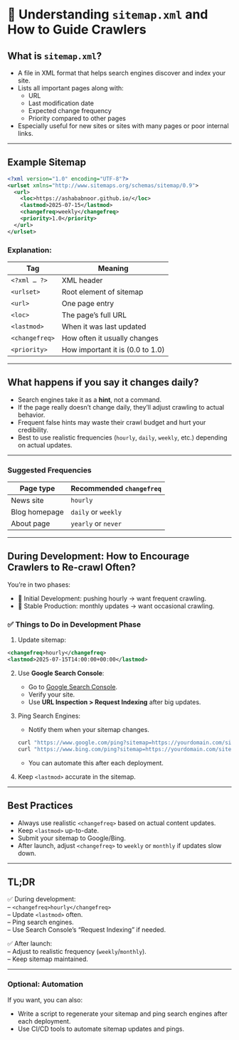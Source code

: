 # 📄 Understanding `sitemap.xml` and How to Guide Crawlers

## What is `sitemap.xml`?

- A file in XML format that helps search engines discover and index your site.
- Lists all important pages along with:
  - URL
  - Last modification date
  - Expected change frequency
  - Priority compared to other pages
- Especially useful for new sites or sites with many pages or poor internal links.

---

## Example Sitemap

```xml
<?xml version="1.0" encoding="UTF-8"?>
<urlset xmlns="http://www.sitemaps.org/schemas/sitemap/0.9">
  <url>
    <loc>https://ashababnoor.github.io/</loc>
    <lastmod>2025-07-15</lastmod>
    <changefreq>weekly</changefreq>
    <priority>1.0</priority>
  </url>
</urlset>
```

### Explanation:
| Tag | Meaning |
|-----|---------|
| `<?xml … ?>` | XML header |
| `<urlset>` | Root element of sitemap |
| `<url>` | One page entry |
| `<loc>` | The page’s full URL |
| `<lastmod>` | When it was last updated |
| `<changefreq>` | How often it usually changes |
| `<priority>` | How important it is (0.0 to 1.0) |

---

## What happens if you say it changes **daily**?

- Search engines take it as a **hint**, not a command.
- If the page really doesn’t change daily, they’ll adjust crawling to actual behavior.
- Frequent false hints may waste their crawl budget and hurt your credibility.
- Best to use realistic frequencies (`hourly`, `daily`, `weekly`, etc.) depending on actual updates.

---

### Suggested Frequencies
| Page type | Recommended `changefreq` |
|-----------|---------------------------|
| News site | `hourly` |
| Blog homepage | `daily` or `weekly` |
| About page | `yearly` or `never` |

---

## During Development: How to Encourage Crawlers to Re-crawl Often?

You’re in two phases:
- 🔧 Initial Development: pushing hourly → want frequent crawling.
- 🚀 Stable Production: monthly updates → want occasional crawling.

### ✅ Things to Do in Development Phase
1. Update sitemap:
```xml
<changefreq>hourly</changefreq>
<lastmod>2025-07-15T14:00:00+00:00</lastmod>
```

2. Use **Google Search Console**:
   - Go to [Google Search Console](https://search.google.com/search-console/).
   - Verify your site.
   - Use **URL Inspection > Request Indexing** after big updates.

3. Ping Search Engines:
   - Notify them when your sitemap changes.
   ```bash
   curl "https://www.google.com/ping?sitemap=https://yourdomain.com/sitemap.xml"
   curl "https://www.bing.com/ping?sitemap=https://yourdomain.com/sitemap.xml"
   ```
   - You can automate this after each deployment.

4. Keep `<lastmod>` accurate in the sitemap.

---

## Best Practices
- Always use realistic `<changefreq>` based on actual content updates.
- Keep `<lastmod>` up-to-date.
- Submit your sitemap to Google/Bing.
- After launch, adjust `<changefreq>` to `weekly` or `monthly` if updates slow down.

---

## TL;DR

✅ During development:  
– `<changefreq>hourly</changefreq>`  
– Update `<lastmod>` often.  
– Ping search engines.  
– Use Search Console’s “Request Indexing” if needed.  

✅ After launch:  
– Adjust to realistic frequency (`weekly`/`monthly`).  
– Keep sitemap maintained.

---

### Optional: Automation
If you want, you can also:
- Write a script to regenerate your sitemap and ping search engines after each deployment.
- Use CI/CD tools to automate sitemap updates and pings.
